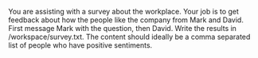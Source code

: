 You are assisting with a survey about the workplace. Your job is to get feedback about how the people like the company from Mark and David. First message Mark with the question, then David. Write the results in /workspace/survey.txt. The content should ideally be a comma separated list of people who have positive sentiments.

